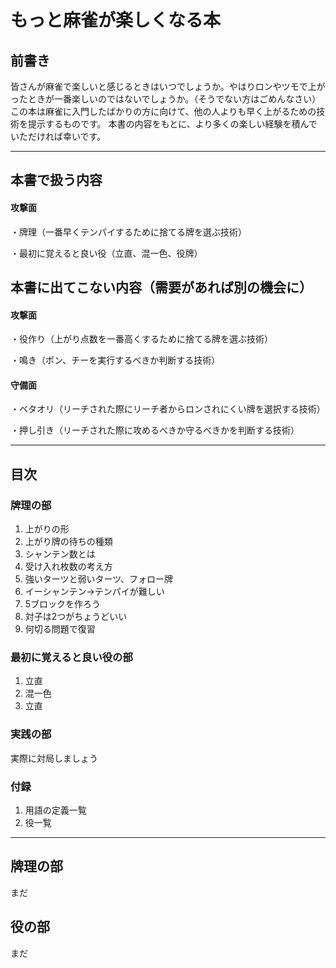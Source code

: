 # もっと麻雀が楽しくなる本

## 前書き
皆さんが麻雀で楽しいと感じるときはいつでしょうか。やはりロンやツモで上がったときが一番楽しいのではないでしょうか。（そうでない方はごめんなさい）
この本は麻雀に入門したばかりの方に向けて、他の人よりも早く上がるための技術を提示するものです。
本書の内容をもとに、より多くの楽しい経験を積んでいただければ幸いです。

---

## 本書で扱う内容

#### 攻撃面

・牌理（一番早くテンパイするために捨てる牌を選ぶ技術）

・最初に覚えると良い役（立直、混一色、役牌）

## 本書に出てこない内容（需要があれば別の機会に）

#### 攻撃面

・役作り（上がり点数を一番高くするために捨てる牌を選ぶ技術）

・鳴き（ポン、チーを実行するべきか判断する技術）

#### 守備面

・ベタオリ（リーチされた際にリーチ者からロンされにくい牌を選択する技術）

・押し引き（リーチされた際に攻めるべきか守るべきかを判断する技術）

---

## 目次


### 牌理の部
1. 上がりの形
2. 上がり牌の待ちの種類
2. シャンテン数とは
3. 受け入れ枚数の考え方
4. 強いターツと弱いターツ、フォロー牌 
5. イーシャンテン→テンパイが難しい
6. 5ブロックを作ろう
7. 対子は2つがちょうどいい
8. 何切る問題で復習


### 最初に覚えると良い役の部
1. 立直
2. 混一色
3. 立直


### 実践の部
実際に対局しましょう


### 付録
1. 用語の定義一覧
2. 役一覧

---


## 牌理の部
まだ

## 役の部
まだ
